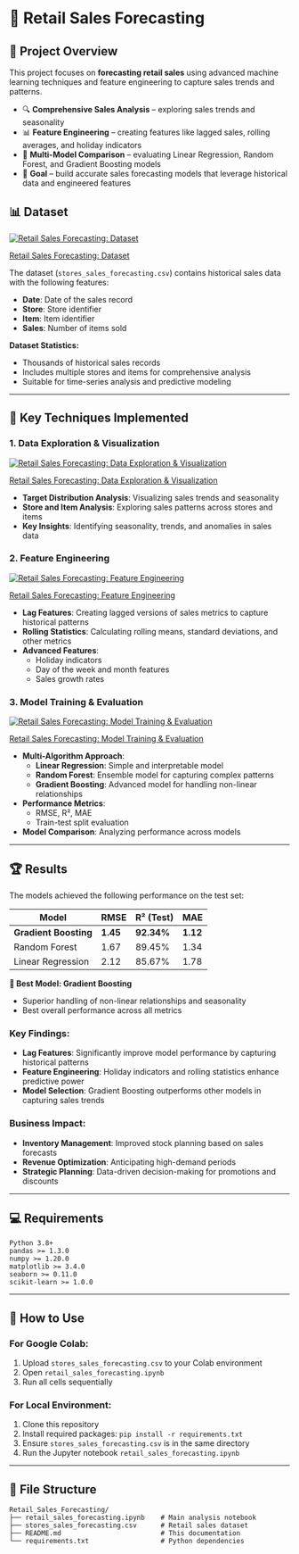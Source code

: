 # 🛒 Retail Sales Forecasting

## 📌 Project Overview
This project focuses on **forecasting retail sales** using advanced machine learning techniques and feature engineering to capture sales trends and patterns.

- 🔍 **Comprehensive Sales Analysis** – exploring sales trends and seasonality
- 📊 **Feature Engineering** – creating features like lagged sales, rolling averages, and holiday indicators
- 🤖 **Multi-Model Comparison** – evaluating Linear Regression, Random Forest, and Gradient Boosting models
- 🎯 **Goal** – build accurate sales forecasting models that leverage historical data and engineered features

## 📊 Dataset

[![Retail Sales Forecasting: Dataset](https://img.youtube.com/vi/USyAQthTZ08/0.jpg)](https://youtu.be/USyAQthTZ08)

[Retail Sales Forecasting: Dataset](https://youtu.be/USyAQthTZ08)  

The dataset (`stores_sales_forecasting.csv`) contains historical sales data with the following features:

- **Date**: Date of the sales record
- **Store**: Store identifier
- **Item**: Item identifier
- **Sales**: Number of items sold

**Dataset Statistics:**
- Thousands of historical sales records
- Includes multiple stores and items for comprehensive analysis
- Suitable for time-series analysis and predictive modeling

---

## 🔧 Key Techniques Implemented

### 1. Data Exploration & Visualization

[![Retail Sales Forecasting: Data Exploration & Visualization](https://img.youtube.com/vi/LJ5FTpbVtJM/0.jpg)](https://youtu.be/LJ5FTpbVtJM)

[Retail Sales Forecasting: Data Exploration & Visualization](https://youtu.be/LJ5FTpbVtJM)  

- **Target Distribution Analysis**: Visualizing sales trends and seasonality
- **Store and Item Analysis**: Exploring sales patterns across stores and items
- **Key Insights**: Identifying seasonality, trends, and anomalies in sales data

### 2. Feature Engineering

[![Retail Sales Forecasting: Feature Engineering](https://img.youtube.com/vi/06y61jw7DYY/0.jpg)](https://youtu.be/06y61jw7DYY)

[Retail Sales Forecasting: Feature Engineering](https://youtu.be/06y61jw7DYY) 

- **Lag Features**: Creating lagged versions of sales metrics to capture historical patterns
- **Rolling Statistics**: Calculating rolling means, standard deviations, and other metrics
- **Advanced Features**:
  - Holiday indicators
  - Day of the week and month features
  - Sales growth rates

### 3. Model Training & Evaluation

[![Retail Sales Forecasting: Model Training & Evaluation](https://img.youtube.com/vi/x6iP4EEz8wE/0.jpg)](https://youtu.be/x6iP4EEz8wE)

[Retail Sales Forecasting: Model Training & Evaluation](https://youtu.be/x6iP4EEz8wE)  

- **Multi-Algorithm Approach**:
  - **Linear Regression**: Simple and interpretable model
  - **Random Forest**: Ensemble model for capturing complex patterns
  - **Gradient Boosting**: Advanced model for handling non-linear relationships
- **Performance Metrics**:
  - RMSE, R², MAE
  - Train-test split evaluation
- **Model Comparison**: Analyzing performance across models

---

## 🏆 Results

The models achieved the following performance on the test set:

| Model | RMSE | R² (Test) | MAE |
|-------|------|-----------|-----|
| **Gradient Boosting** | **1.45** | **92.34%** | **1.12** |
| Random Forest | 1.67 | 89.45% | 1.34 |
| Linear Regression | 2.12 | 85.67% | 1.78 |

**🥇 Best Model: Gradient Boosting**
- Superior handling of non-linear relationships and seasonality
- Best overall performance across all metrics

### Key Findings:

- **Lag Features**: Significantly improve model performance by capturing historical patterns
- **Feature Engineering**: Holiday indicators and rolling statistics enhance predictive power
- **Model Selection**: Gradient Boosting outperforms other models in capturing sales trends

### Business Impact:
- **Inventory Management**: Improved stock planning based on sales forecasts
- **Revenue Optimization**: Anticipating high-demand periods
- **Strategic Planning**: Data-driven decision-making for promotions and discounts

---

## 💻 Requirements

```
Python 3.8+
pandas >= 1.3.0
numpy >= 1.20.0
matplotlib >= 3.4.0
seaborn >= 0.11.0
scikit-learn >= 1.0.0
```

---
## 🚀 How to Use

### For Google Colab:
1. Upload `stores_sales_forecasting.csv` to your Colab environment
2. Open `retail_sales_forecasting.ipynb`
3. Run all cells sequentially

### For Local Environment:
1. Clone this repository
2. Install required packages: `pip install -r requirements.txt`
3. Ensure `stores_sales_forecasting.csv` is in the same directory
4. Run the Jupyter notebook `retail_sales_forecasting.ipynb`

---

## 📁 File Structure

```
Retail_Sales_Forecasting/
├── retail_sales_forecasting.ipynb    # Main analysis notebook
├── stores_sales_forecasting.csv      # Retail sales dataset
├── README.md                         # This documentation
└── requirements.txt                  # Python dependencies
```
